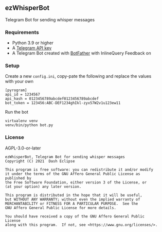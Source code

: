 ## ezWhisperBot

Telegram Bot for sending whisper messages

### Requirements

- Python 3.9 or higher
- A [Telegram API key](https://docs.pyrogram.org/intro/setup#api-keys)
- A Telegram Bot created with [BotFather](https://t.me/BotFather)
  with InlineQuery Feedback on

### Setup

Create a new `config.ini`, copy-pate the following and replace the values with
your own

```
[pyrogram]
api_id = 1234567
api_hash = 0123456789abcdef0123456789abcdef
bot_token = 123456:ABC-DEF1234ghIkl-zyx57W2v1u123ew11
```

Run the bot

```
virtualenv venv
venv/bin/python bot.py
```

### License

AGPL-3.0-or-later

```
ezWhisperBot, Telegram Bot for sending whisper messages
Copyright (C) 2021  Dash Eclipse

This program is free software: you can redistribute it and/or modify
it under the terms of the GNU Affero General Public License as published by
the Free Software Foundation, either version 3 of the License, or
(at your option) any later version.

This program is distributed in the hope that it will be useful,
but WITHOUT ANY WARRANTY; without even the implied warranty of
MERCHANTABILITY or FITNESS FOR A PARTICULAR PURPOSE.  See the
GNU Affero General Public License for more details.

You should have received a copy of the GNU Affero General Public License
along with this program.  If not, see <https://www.gnu.org/licenses/>.
```
